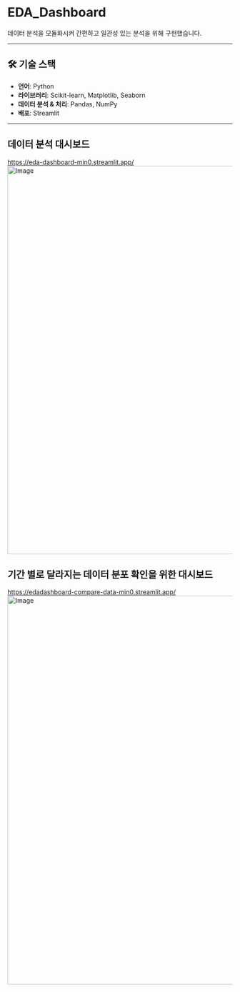 # EDA_Dashboard
데이터 분석을 모듈화시켜 간편하고 일관성 있는 분석을 위해 구현했습니다.

------
## 🛠️ 기술 스택
- **언어**: Python
- **라이브러리**: Scikit-learn, Matplotlib, Seaborn
- **데이터 분석 & 처리**: Pandas, NumPy
- **배포**: Streamlit
------

## 데이터 분석 대시보드
https://eda-dashboard-min0.streamlit.app/
<img width="1915" height="870" alt="Image" src="https://github.com/user-attachments/assets/bde3103e-8012-4b86-8a57-d2695f062325" />

## 기간 별로 달라지는 데이터 분포 확인을 위한 대시보드
https://edadashboard-compare-data-min0.streamlit.app/
<img width="1917" height="871" alt="Image" src="https://github.com/user-attachments/assets/3dd903e8-5b41-418a-a432-2d42ead1cb36" />

